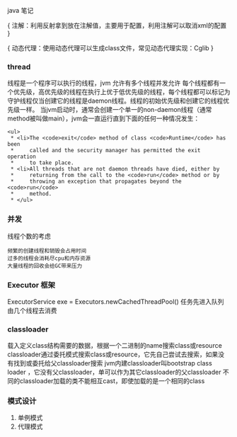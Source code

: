 java 笔记

{
注解：利用反射拿到放在注解值，主要用于配置，利用注解可以取消xml的配置
}

{
动态代理：使用动态代理可以生成class文件，常见动态代理实现：Cglib
}

### thread
线程是一个程序可以执行的线程，jvm 允许有多个线程并发允许
每个线程都有一个优先级，高优先级的线程在执行上优于低优先级的线程，每个线程都可以标记为守护线程仅当创建它的线程是daemon线程。线程的初始优先级和创建它的线程优先级一样。
当jvm启动时，通常会创建一个单一的non-daemon线程（通常method被叫做main），jvm会一直运行直到下面的任何一种情况发生：

    <ul>
     * <li>The <code>exit</code> method of class <code>Runtime</code> has been
     *     called and the security manager has permitted the exit operation
     *     to take place.
     * <li>All threads that are not daemon threads have died, either by
     *     returning from the call to the <code>run</code> method or by
     *     throwing an exception that propagates beyond the <code>run</code>
     *     method.
     * </ul>


### 并发
线程个数的考虑

    频繁的创建线程和销毁会占用时间
    过多的线程会消耗尽cpu和内存资源
    大量线程的回收会给GC带来压力

### Executor 框架
ExecutorService exe = Executors.newCachedThreadPool()
任务先进入队列 由几个线程去消费


### classloader
载入定义class结构需要的数据，根据一个二进制的name搜索class或resource
classloader通过委托模式搜索class或resource，它先自己尝试去搜索，如果没有找到或委托给父classloader搜索
jvm内建classloader叫bootstrap class loader ，它没有父classloader，单可以作为其它classloader的父classloader
不同的classloader加载的类不能相互cast，即使加载的是一个相同的class


### 模式设计

1. 单例模式
1. 代理模式















